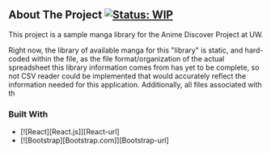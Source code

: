 
<!-- ABOUT THE PROJECT -->
## About The Project [![Status: WIP](https://img.shields.io/badge/Status-WIP-red)](https://www.repostatus.org/#wip)
This project is a sample manga library for the Anime Discover Project at UW.

Right now, the library of available manga for this "library" is static, and hard-coded within the file, as the file format/organization of the actual spreadsheet this library information comes from has yet to be complete, so not CSV reader could be implemented that would accurately reflect the information needed for this application. Additionally, all files associated with th
  
### Built With
* [![React][React.js]][React-url]
* [![Bootstrap][Bootstrap.com]][Bootstrap-url]
